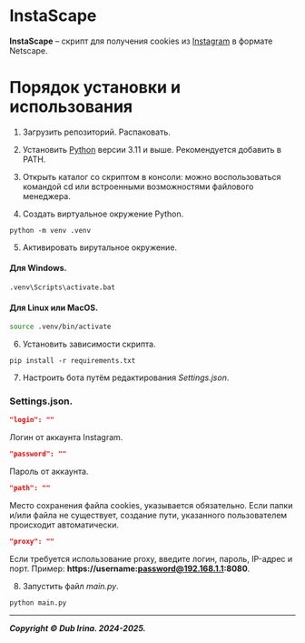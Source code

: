 # InstaScape 
**InstaScape** – скрипт для получения cookies из [Instagram](https://www.instagram.com/) в формате Netscape.

# Порядок установки и использования
1. Загрузить репозиторий. Распаковать.

2. Установить [Python](https://www.python.org/downloads/) версии 3.11 и выше. Рекомендуется добавить в PATH.

3. Открыть каталог со скриптом в консоли: можно воспользоваться командой cd или встроенными возможностями файлового менеджера.

4. Создать виртуальное окружение Python.

```
python -m venv .venv
```

5. Активировать вирутальное окружение.

#### Для Windows.
    
```shell
.venv\Scripts\activate.bat
```

#### Для Linux или MacOS.

```bash
source .venv/bin/activate
```

6. Установить зависимости скрипта.

```
pip install -r requirements.txt
```

7. Настроить бота путём редактирования _Settings.json_.

### Settings.json.

```JSON
"login": ""
```

Логин от аккаунта Instagram.

```JSON
"password": ""
```

Пароль от аккаунта.

```JSON
"path": ""
```
Место сохранения файла cookies, указывается обязательно. Если папки и/или файла не существует, создание пути, указанного пользователем происходит автоматически.

```JSON
"proxy": ""
```

Если требуется использование proxy, введите логин, пароль, IP-адрес и порт. Пример: **https://username:password@192.168.1.1:8080**.

8. Запустить файл _main.py_.

```
python main.py
```

---
**_Copyright © Dub Irina. 2024-2025._**
